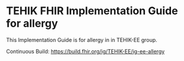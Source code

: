 # TEHIK FHIR Implementation Guide for allergy
  
This Implementation Guide is for allergy in in TEHIK-EE group.

Continuous Build: https://build.fhir.org/ig/TEHIK-EE/ig-ee-allergy